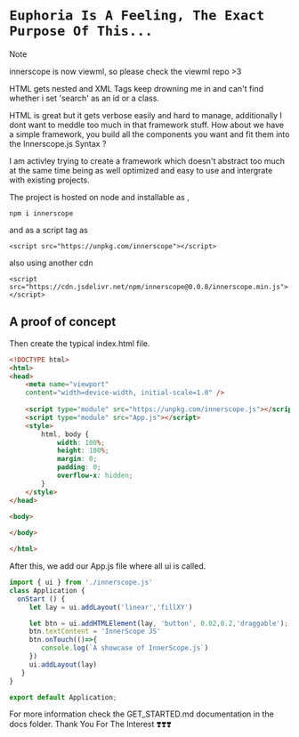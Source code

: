 
# `Euphoria Is A Feeling, The Exact Purpose Of This...`

> [!NOTE]
> innerscope is now viewml, so please check the viewml repo >3

HTML gets nested and XML Tags keep drowning me in and can't find whether i set
'search' as an id or a class.

HTML is great but it gets verbose easily and hard to manage, additionally I dont want to meddle
too much in that framework stuff.
How about we have a simple framework, you build all the components you want and fit them into
the Innerscope.js Syntax ?

I am activley trying to create a framework which doesn't abstract too much at the same time being
as well optimized and easy to use and intergrate with existing projects.

The project is hosted on node and installable as ,

```npm i innerscope```

and as a script tag as

```<script src="https://unpkg.com/innerscope"></script>```

also using another cdn

```<script src="https://cdn.jsdelivr.net/npm/innerscope@0.0.8/innerscope.min.js"></script>```

## A proof of concept

Then create the typical index.html file.

```html
<!DOCTYPE html>
<html>
<head>
    <meta name="viewport" 
    content="width=device-width, initial-scale=1.0" />
    
    <script type="module" src="https://unpkg.com/innerscope.js"></script>
    <script type="module" src="App.js"></script>
    <style>
        html, body {
            width: 100%;
            height: 100%;
            margin: 0;
            padding: 0;
            overflow-x: hidden;
        }
    </style>
</head>

<body>
    
</body>

</html>
```

After this, we add our App.js file where all ui is called.

```javascript
import { ui } from './innerscope.js'
class Application {
  onStart () {
     let lay = ui.addLayout('linear','fillXY')

     let btn = ui.addHTMLElement(lay, 'button', 0.02,0.2,'draggable');
     btn.textContent = 'InnerScope JS'
     btn.onTouch(()=>{
        console.log(`A showcase of InnerScope.js`)
     })
     ui.addLayout(lay)
   }
}

export default Application;
```

For more information check the GET_STARTED.md documentation in the docs folder.
Thank You For The Interest ❣️❣️❣️
